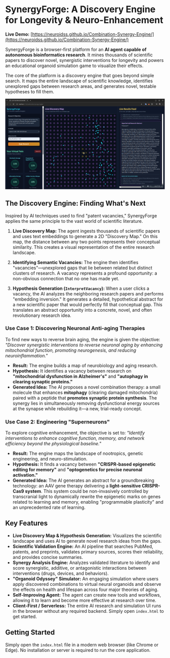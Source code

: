 # SynergyForge: A Discovery Engine for Longevity & Neuro-Enhancement

**Live Demo:** [https://neuroidss.github.io/Combination-Synergy-Engine/](https://neuroidss.github.io/Combination-Synergy-Engine/)

SynergyForge is a browser-first platform for an **AI agent capable of autonomous bioinformatics research**. It mines thousands of scientific papers to discover novel, synergistic interventions for longevity and powers an educational organoid simulation game to visualize their effects.

The core of the platform is a discovery engine that goes beyond simple search. It maps the entire landscape of scientific knowledge, identifies unexplored gaps between research areas, and generates novel, testable hypotheses to fill them.

![SynergyForge Discovery Map and Hypothesis Generation](https://github.com/neuroidss/Combination-Synergy-Engine/blob/main/Screenshot%20from%202025-10-12%2018-22-52.png?raw=true)

## The Discovery Engine: Finding What's Next

Inspired by AI techniques used to find "patent vacancies," SynergyForge applies the same principle to the vast world of scientific literature.

1.  **Live Discovery Map:** The agent ingests thousands of scientific papers and uses text embeddings to generate a 2D "Discovery Map." On this map, the distance between any two points represents their conceptual similarity. This creates a visual representation of the entire research landscape.

2.  **Identifying Semantic Vacancies:** The engine then identifies "vacancies"—unexplored gaps that lie between related but distinct clusters of research. A vacancy represents a profound opportunity: a non-obvious connection that no one has made yet.

3.  **Hypothesis Generation (`InterpretVacancy`):** When a user clicks a vacancy, the AI analyzes the neighboring research papers and performs "embedding inversion." It generates a detailed, hypothetical abstract for a new scientific paper that would perfectly fill that conceptual gap. This translates an abstract opportunity into a concrete, novel, and often revolutionary research idea.

### Use Case 1: Discovering Neuronal Anti-aging Therapies

To find new ways to reverse brain aging, the engine is given the objective: *"Discover synergistic interventions to reverse neuronal aging by enhancing mitochondrial function, promoting neurogenesis, and reducing neuroinflammation."*

*   **Result:** The engine builds a map of neurobiology and aging research.
*   **Hypothesis:** It identifies a vacancy between research on **"mitochondrial dysfunction in Alzheimer's"** and **"autophagy in clearing synaptic proteins."**
*   **Generated Idea:** The AI proposes a novel combination therapy: a small molecule that enhances **mitophagy** (clearing damaged mitochondria) paired with a peptide that **promotes synaptic protein synthesis**. The synergy lies in simultaneously removing dysfunctional energy sources at the synapse while rebuilding it—a new, trial-ready concept.

### Use Case 2: Engineering "Superneurons"

To explore cognitive enhancement, the objective is set to: *"Identify interventions to enhance cognitive function, memory, and network efficiency beyond the physiological baseline."*

*   **Result:** The engine maps the landscape of nootropics, genetic engineering, and neuro-stimulation.
*   **Hypothesis:** It finds a vacancy between **"CRISPR-based epigenetic editing for memory"** and **"optogenetics for precise neuronal activation."**
*   **Generated Idea:** The AI generates an abstract for a groundbreaking technology: an AAV gene therapy delivering a **light-sensitive CRISPR-Cas9 system**. This system could be non-invasively controlled by transcranial light to dynamically rewrite the epigenetic marks on genes related to learning and memory, enabling "programmable plasticity" and an unprecedented rate of learning.

## Key Features

*   **Live Discovery Map & Hypothesis Generation:** Visualizes the scientific landscape and uses AI to generate novel research ideas from the gaps.
*   **Scientific Validation Engine:** An AI pipeline that searches PubMed, patents, and preprints, validates primary sources, scores their reliability, and provides concise summaries.
*   **Synergy Analysis Engine:** Analyzes validated literature to identify and score synergistic, additive, or antagonistic interactions between interventions (drugs, devices, and behaviors).
*   **"Organoid Odyssey" Simulator:** An engaging simulation where users apply discovered combinations to virtual neural organoids and observe the effects on health and lifespan across four major theories of aging.
*   **Self-Improving Agent:** The agent can create new tools and workflows, allowing it to learn and become more effective at research over time.
*   **Client-First / Serverless:** The entire AI research and simulation UI runs in the browser without any required backend. Simply open `index.html` to get started.

## Getting Started

Simply open the `index.html` file in a modern web browser (like Chrome or Edge). No installation or server is required to run the core application.
